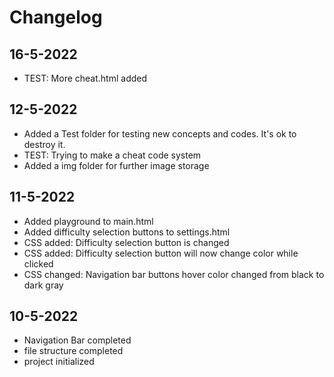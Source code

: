 # Changelog



## 16-5-2022

- TEST: More cheat.html added


## 12-5-2022

- Added a Test folder for testing new concepts and codes. It's ok to destroy it.
- TEST: Trying to make a cheat code system
- Added a img folder for further image storage


## 11-5-2022

- Added playground to main.html
- Added difficulty selection buttons to settings.html
- CSS added: Difficulty selection button is changed
- CSS added: Difficulty selection button will now change color while clicked
- CSS changed: Navigation bar buttons hover color changed from black to dark gray

## 10-5-2022

- Navigation Bar completed
- file structure completed
- project initialized
